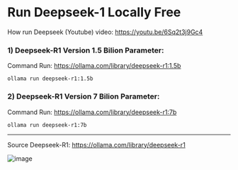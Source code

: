 # Run Deepseek-1 Locally Free

How run Deepseek (Youtube) video: https://youtu.be/6Sq2t3j9Gc4

### 1) Deepseek-R1 Version 1.5 Bilion Parameter:

Command Run: https://ollama.com/library/deepseek-r1:1.5b
    
    ollama run deepseek-r1:1.5b

### 2) Deepseek-R1 Version 7 Bilion Parameter:

Command Run: https://ollama.com/library/deepseek-r1:7b

    ollama run deepseek-r1:7b
------------------------------------------------------
Source Deepseek-R1: https://ollama.com/library/deepseek-r1

![image](https://github.com/user-attachments/assets/4da4a56b-4716-41d7-a6b8-d743cf6a8fc4)

